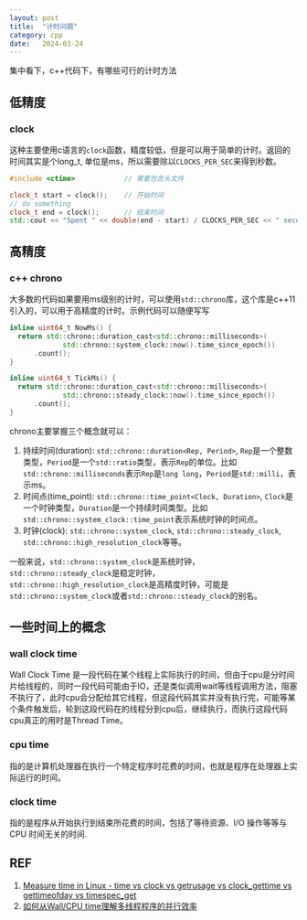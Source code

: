 ```yaml
---
layout: post
title:  "计时问题"
category: cpp
date:   2024-03-24
---
```


集中看下，c++代码下，有哪些可行的计时方法

## 低精度

### clock

这种主要使用c语言的`clock`函数，精度较低，但是可以用于简单的计时。返回的时间其实是个long_t, 单位是ms，所以需要除以`CLOCKS_PER_SEC`来得到秒数。

```cpp
#include <ctime>            // 需要包含头文件

clock_t start = clock();    // 开始时间
// do something
clock_t end = clock();      // 结束时间
std::cout << "Spent " << double(end - start) / CLOCKS_PER_SEC << " seconds." << std::endl;  // 输出时间（单位：s）
```

## 高精度

### c++ chrono

大多数的代码如果要用ms级别的计时，可以使用`std::chrono`库，这个库是c++11引入的，可以用于高精度的计时。示例代码可以随便写写

```cpp
inline uint64_t NowMs() {
  return std::chrono::duration_cast<std::chrono::milliseconds>(
             std::chrono::system_clock::now().time_since_epoch())
      .count();
}

inline uint64_t TickMs() {
  return std::chrono::duration_cast<std::chrono::milliseconds>(
             std::chrono::steady_clock::now().time_since_epoch())
      .count();
}
```

chrono主要掌握三个概念就可以：

1. 持续时间(duration): `std::chrono::duration<Rep, Period>`, `Rep`是一个整数类型，`Period`是一个`std::ratio`类型，表示`Rep`的单位。比如`std::chrono::milliseconds`表示`Rep`是`long long`，`Period`是`std::milli`，表示ms。
2. 时间点(time_point): `std::chrono::time_point<Clock, Duration>`, `Clock`是一个时钟类型，`Duration`是一个持续时间类型。比如`std::chrono::system_clock::time_point`表示系统时钟的时间点。
3. 时钟(clock): `std::chrono::system_clock`, `std::chrono::steady_clock`, `std::chrono::high_resolution_clock`等等。

一般来说，`std::chrono::system_clock`是系统时钟，`std::chrono::steady_clock`是稳定时钟，`std::chrono::high_resolution_clock`是高精度时钟，可能是`std::chrono::system_clock`或者`std::chrono::steady_clock`的别名。

## 一些时间上的概念

### wall clock time

Wall Clock Time 是一段代码在某个线程上实际执行的时间，但由于cpu是分时间片给线程的，同时一段代码可能由于IO，还是类似调用wait等线程调用方法，阻塞不执行了，此时cpu会分配给其它线程，但这段代码其实并没有执行完，可能等某个条件触发后，轮到这段代码在的线程分到cpu后，继续执行，而执行这段代码cpu真正的用时是Thread Time。

### cpu time

指的是计算机处理器在执行一个特定程序时花费的时间，也就是程序在处理器上实际运行的时间。

### clock time

指的是程序从开始执行到结束所花费的时间，包括了等待资源、I/O 操作等等与 CPU 时间无关的时间.

## REF

1. [Measure time in Linux - time vs clock vs getrusage vs clock_gettime vs gettimeofday vs timespec_get](https://stackoverflow.com/questions/12392278/measure-time-in-linux-time-vs-clock-vs-getrusage-vs-clock-gettime-vs-gettimeof)
2. [如何从Wall/CPU time理解多线程程序的并行效率](https://zhuanlan.zhihu.com/p/39891521)
